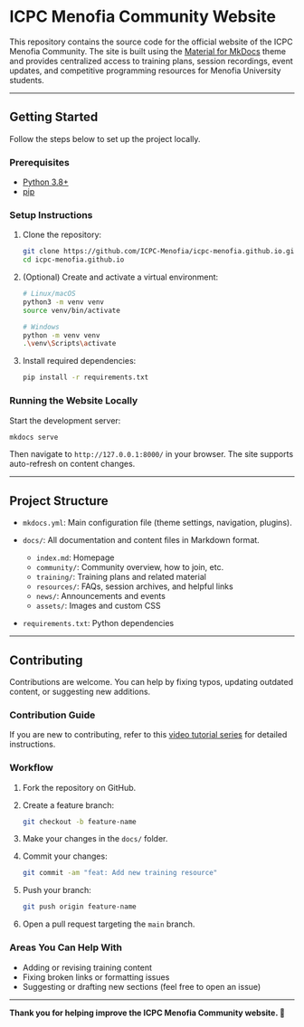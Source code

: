 # ICPC Menofia Community Website

This repository contains the source code for the official website of the ICPC Menofia Community. The site is built using the [Material for MkDocs](https://squidfunk.github.io/mkdocs-material/) theme and provides centralized access to training plans, session recordings, event updates, and competitive programming resources for Menofia University students.

---

## Getting Started

Follow the steps below to set up the project locally.

### Prerequisites

* [Python 3.8+](https://www.python.org/downloads/)
* [pip](https://pip.pypa.io/en/stable/installation/)

### Setup Instructions

1. Clone the repository:

   ```bash
   git clone https://github.com/ICPC-Menofia/icpc-menofia.github.io.git
   cd icpc-menofia.github.io
   ```

2. (Optional) Create and activate a virtual environment:

   ```bash
   # Linux/macOS
   python3 -m venv venv
   source venv/bin/activate

   # Windows
   python -m venv venv
   .\venv\Scripts\activate
   ```

3. Install required dependencies:

   ```bash
   pip install -r requirements.txt
   ```

### Running the Website Locally

Start the development server:

```bash
mkdocs serve
```

Then navigate to `http://127.0.0.1:8000/` in your browser. The site supports auto-refresh on content changes.

---

## Project Structure

* `mkdocs.yml`: Main configuration file (theme settings, navigation, plugins).
* `docs/`: All documentation and content files in Markdown format.

  * `index.md`: Homepage
  * `community/`: Community overview, how to join, etc.
  * `training/`: Training plans and related material
  * `resources/`: FAQs, session archives, and helpful links
  * `news/`: Announcements and events
  * `assets/`: Images and custom CSS
* `requirements.txt`: Python dependencies

---

## Contributing

Contributions are welcome. You can help by fixing typos, updating outdated content, or suggesting new additions.

### Contribution Guide

If you are new to contributing, refer to this [video tutorial series](https://youtube.com/playlist?list=PLAw15AnTPFl_CS8sljvkNdf6WDf0LwHlM) for detailed instructions.

### Workflow

1. Fork the repository on GitHub.

2. Create a feature branch:

   ```bash
   git checkout -b feature-name
   ```

3. Make your changes in the `docs/` folder.

4. Commit your changes:

   ```bash
   git commit -am "feat: Add new training resource"
   ```

5. Push your branch:

   ```bash
   git push origin feature-name
   ```

6. Open a pull request targeting the `main` branch.

### Areas You Can Help With

* Adding or revising training content
* Fixing broken links or formatting issues
* Suggesting or drafting new sections (feel free to open an issue)

---

**Thank you for helping improve the ICPC Menofia Community website. 💙**
